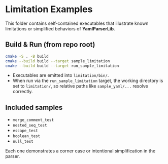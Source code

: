 # Limitation Examples

This folder contains self-contained executables that illustrate known limitations or simplified behaviors of **YamlParserLib**.

## Build & Run (from repo root)

```bash
cmake -S . -B build
cmake --build build --target sample_limitation
cmake --build build --target run_sample_limitation
```

- Executables are emitted into `limitation/bin/`.
- When run via the `run_sample_limitation` target, the working directory is set to `limitation/`, so relative paths like `sample_yaml/...` resolve correctly.

## Included samples
- `merge_comment_test`
- `nested_seq_test`
- `escape_test`
- `boolean_test`
- `null_test`

Each one demonstrates a corner case or intentional simplification in the parser.
